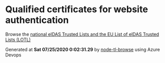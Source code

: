 # Qualified certificates for website authentication 
 Browse the [national eIDAS Trusted Lists and the EU List of eIDAS Trusted Lists (LOTL)](https://webgate.ec.europa.eu/tl-browser/#/) 
 
 
Generated at **Sat 07/25/2020  0:02:31.29** by [node-tl-browse](https://github.com/ymedlop/node-tl-browser) using Azure Devops 
